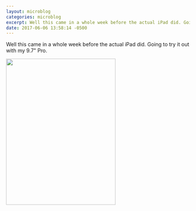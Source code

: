 ```yaml
---
layout: microblog
categories: microblog
excerpt: Well this came in a whole week before the actual iPad did. Going to try it out with my 9.7 Pro.
date: 2017-06-06 13:58:14 -0500
---
```


Well this came in a whole week before the actual iPad did. Going to try it out with my 9.7" Pro. 

<img src="http://craigmcclellan.com/assets/img/Smart-Keyboard.jpg" width="300" height="400">
